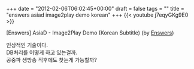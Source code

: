 +++
date = "2012-02-06T06:02:45+00:00"
draft = false
tags = ""
title = "enswers asiad image2play demo korean"
+++
{{< youtube j7eqyGKg9E0 >}}



[Enswers] AsiaD - Image2Play Demo (Korean Subtitle) (by [Enswers](http://www.youtube.com/watch?v=j7eqyGKg9E0&feature=share))

인상적인 기술이다.  
DB처리를 어떻게 하고 있는걸까.  
공중파 생방송 직후에도 찾는게 가능할까? 
